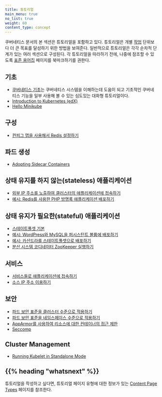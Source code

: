 ```yaml
---
title: 튜토리얼
main_menu: true
no_list: true
weight: 60
content_type: concept
---
```


<!-- overview -->

쿠버네티스 문서의 본 섹션은 튜토리얼을 포함하고 있다.
튜토리얼은 개별 [작업](/ko/docs/tasks) 단위보다 더 큰 목표를 달성하기
위한 방법을 보여준다. 일반적으로 튜토리얼은 각각 순차적 단계가 있는 여러
섹션으로 구성된다.
각 튜토리얼을 따라하기 전에, 나중에 참조할 수 있도록
[표준 용어집](/ko/docs/reference/glossary/) 페이지를 북마크하기를 권한다.

<!-- body -->

## 기초

* [쿠버네티스 기초](/ko/docs/tutorials/kubernetes-basics/)는 쿠버네티스 시스템을 이해하는데 도움이 되고 기초적인 쿠버네티스 기능을 일부 사용해 볼 수 있는 심도있는 대화형 튜토리얼이다.
* [Introduction to Kubernetes (edX)](https://www.edx.org/course/introduction-kubernetes-linuxfoundationx-lfs158x#)
* [Hello Minikube](/ko/docs/tutorials/hello-minikube/)

## 구성

* [컨피그 맵을 사용해서 Redis 설정하기](/ko/docs/tutorials/configuration/configure-redis-using-configmap/)

## 파드 생성

* [Adopting Sidecar Containers](/docs/tutorials/configuration/pod-sidecar-containers/)

## 상태 유지를 하지 않는(stateless) 애플리케이션

* [외부 IP 주소를 노출하여 클러스터의 애플리케이션에 접속하기](/ko/docs/tutorials/stateless-application/expose-external-ip-address/)
* [예시: Redis를 사용한 PHP 방명록 애플리케이션 배포하기](/ko/docs/tutorials/stateless-application/guestbook/)

## 상태 유지가 필요한(stateful) 애플리케이션

* [스테이트풀셋 기본](/ko/docs/tutorials/stateful-application/basic-stateful-set/)
* [예시: WordPress와 MySQL을 퍼시스턴트 볼륨에 배포하기](/ko/docs/tutorials/stateful-application/mysql-wordpress-persistent-volume/)
* [예시: 카산드라를 스테이트풀셋으로 배포하기](/ko/docs/tutorials/stateful-application/cassandra/)
* [분산 시스템 코디네이터 ZooKeeper 실행하기](/ko/docs/tutorials/stateful-application/zookeeper/)

## 서비스

* [서비스들로 애플리케이션에 접속하기](/ko/docs/tutorials/services/connect-applications-service/)
* [소스 IP 주소 이용하기](/ko/docs/tutorials/services/source-ip/)

## 보안

* [파드 보안 표준을 클러스터 수준으로 적용하기](/ko/docs/tutorials/security/cluster-level-pss/)
* [파드 보안 표준을 네임스페이스 수준으로 적용하기](/ko/docs/tutorials/security/ns-level-pss/)
* [AppArmor를 사용하여 리소스에 대한 컨테이너의 접근 제한](/ko/docs/tutorials/security/apparmor/)
* [Seccomp](/docs/tutorials/security/seccomp/)

## Cluster Management

* [Running Kubelet in Standalone Mode](/docs/tutorials/cluster-management/kubelet-standalone/)

## {{% heading "whatsnext" %}}

튜토리얼을 작성하고 싶다면, 튜토리얼 페이지 유형에 대한 정보가 있는
[Content Page Types](/docs/contribute/style/page-content-types/)
페이지를 참조한다.
